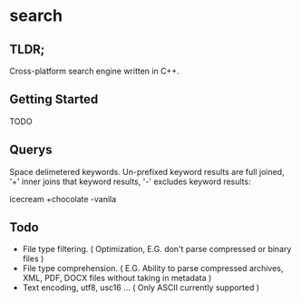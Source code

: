 # search

## TLDR;

Cross-platform search engine written in C++.

## Getting Started

TODO

## Querys

Space delimetered keywords. Un-prefixed keyword results are full joined, '+' inner joins that keyword results, '-' excludes keyword results:

icecream +chocolate -vanila

## Todo

* File type filtering. ( Optimization, E.G. don't parse compressed or binary files )
* File type comprehension. ( E.G. Ability to parse compressed archives, XML, PDF, DOCX files without taking in metadata )
* Text encoding, utf8, usc16 ... ( Only ASCII currently supported )
